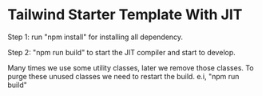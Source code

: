 # Tailwind Starter Template With JIT

Step 1: run "npm install" for installing all dependency.

Step 2: "npm run build" to start the JIT compiler and start to develop.

Many times we use some utility classes, later we remove those classes. To purge these unused classes we need to restart the build. e.i, "npm run build"
